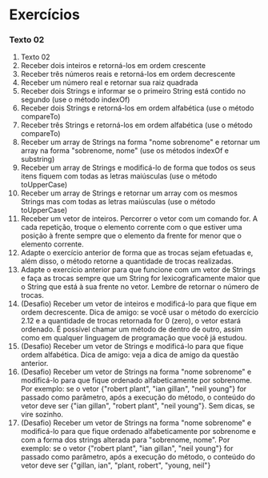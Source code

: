 # Exercícios
### Texto 02
1. Texto 02
  2. Receber dois inteiros e retorná-los em ordem crescente
  2. Receber três números reais e retorná-los em ordem decrescente
  2. Receber um número real e retornar sua raiz quadrada
  2. Receber dois Strings e informar se o primeiro String está contido no segundo (use o método indexOf)
  2. Receber dois Strings e retorná-los em ordem alfabética (use o método compareTo)
  2. Receber três Strings e retorná-los em ordem alfabética (use o método compareTo)
  2. Receber um array de Strings na forma "nome sobrenome" e retornar um array na forma "sobrenome, nome" (use os métodos indexOf e substring)
  2. Receber um array de Strings e modificá-lo de forma que todos os seus itens fiquem com todas as letras maiúsculas (use o método toUpperCase)
  2. Receber um array de Strings e retornar um array com os mesmos Strings mas com todas as letras maiúsculas (use o método toUpperCase)
  2. Receber um vetor de inteiros. Percorrer o vetor com um comando for. A cada repetição, troque o elemento corrente com o que estiver uma posição à frente sempre que o elemento da frente for menor que o elemento corrente. 
  2. Adapte o exercício anterior de forma que as trocas sejam efetuadas e, além disso, o método retorne a quantidade de trocas realizadas. 
  2. Adapte o exercício anterior para que funcione com um vetor de Strings e faça as trocas sempre que um String for lexicograficamente maior que o String que está à sua frente no vetor. Lembre de retornar o número de trocas.
  2. (Desafio) Receber um vetor de inteiros e modificá-lo para que fique em ordem decrescente. Dica de amigo: se você usar o método do exercício 2.12 e a quantidade de trocas retornada for 0 (zero), o vetor estará ordenado. É possível chamar um método de dentro de outro, assim como em qualquer linguagem de programação que você já estudou.
  2. (Desafio) Receber um vetor de Strings e modificá-lo para que fique ordem alfabética. Dica de amigo: veja a dica de amigo da questão anterior.
  2. (Desafio) Receber um vetor de Strings na forma "nome sobrenome" e modificá-lo para que fique ordenado alfabeticamente por sobrenome. Por exemplo: se o vetor {"robert plant", "ian gillan", "neil young"} for passado como parâmetro, após a execução do método, o conteúdo do vetor deve ser {"ian gillan", "robert plant",  "neil young"}. Sem dicas, se vire sozinho.
  2. (Desafio) Receber um vetor de Strings na forma "nome sobrenome" e modificá-lo para que fique ordenado alfabeticamente por sobrenome e com a forma dos strings alterada para "sobrenome, nome".  Por exemplo: se o vetor {"robert plant", "ian gillan", "neil young"} for passado como parâmetro, após a execução do método, o conteúdo do vetor deve ser {"gillan, ian", "plant, robert",  "young, neil"}
